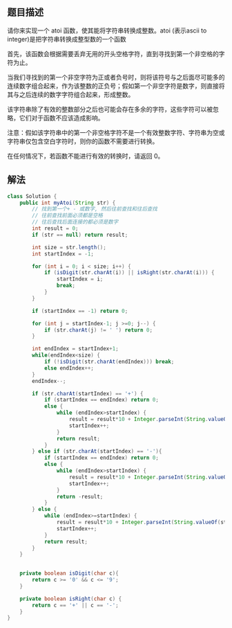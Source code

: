 ## 题目描述

请你来实现一个 atoi 函数，使其能将字符串转换成整数。atoi (表示ascii to integer)是把字符串转换成整型数的一个函数

首先，该函数会根据需要丢弃无用的开头空格字符，直到寻找到第一个非空格的字符为止。

当我们寻找到的第一个非空字符为正或者负号时，则将该符号与之后面尽可能多的连续数字组合起来，作为该整数的正负号；假如第一个非空字符是数字，则直接将其与之后连续的数字字符组合起来，形成整数。

该字符串除了有效的整数部分之后也可能会存在多余的字符，这些字符可以被忽略，它们对于函数不应该造成影响。

注意：假如该字符串中的第一个非空格字符不是一个有效整数字符、字符串为空或字符串仅包含空白字符时，则你的函数不需要进行转换。

在任何情况下，若函数不能进行有效的转换时，请返回 0。


## 解法

```java
class Solution {
    public int myAtoi(String str) {
        // 找到第一个+ - 或数字, 然后往前查找和往后查找
        // 往前查找前面必须都是空格
        // 往后查找后面连接的都必须是数字
        int result = 0;
        if (str == null) return result;

        int size = str.length();
        int startIndex = -1;

        for (int i = 0; i < size; i++) {
            if (isDigit(str.charAt(i)) || isRight(str.charAt(i))) {
                startIndex = i;
                break;
            }
        }

        if (startIndex == -1) return 0;

        for (int j = startIndex-1; j >=0; j--) {
            if (str.charAt(j) != ' ') return 0; 
        }

        int endIndex = startIndex+1;
        while(endIndex<size) {
            if (!isDigit(str.charAt(endIndex))) break;
            else endIndex++;
        }
        endIndex--;

        if (str.charAt(startIndex) == '+') {
            if (startIndex == endIndex) return 0;
            else {
                while (endIndex>startIndex) {
                    result = result*10 + Integer.parseInt(String.valueOf(str.charAt(startIndex+1)));
                    startIndex++;
                }
                return result;
            }
        } else if (str.charAt(startIndex) == '-'){
            if (startIndex == endIndex) return 0;
            else {
                while (endIndex>startIndex) {
                    result = result*10 + Integer.parseInt(String.valueOf(str.charAt(startIndex+1)));
                    startIndex++;
                }
                return -result;
            }
        } else {
            while (endIndex>=startIndex) {
                result = result*10 + Integer.parseInt(String.valueOf(str.charAt(startIndex)));
                startIndex++;
            }
            return result;
        }
    }
    

    private boolean isDigit(char c){
        return c >= '0' && c <= '9';
    }

    private boolean isRight(char c) {
        return c == '+' || c == '-';
    }
}
```
